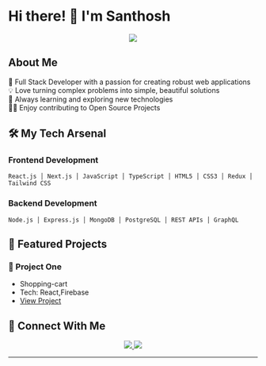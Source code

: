 # Hi there! 👋 I'm Santhosh

<p align="center">
  <img src="https://readme-typing-svg.herokuapp.com?lines=Full+Stack+Developer;Problem+Solver;Tech+Enthusiast&center=true&width=380&height=45">
</p>

## About Me

🚀 Full Stack Developer with a passion for creating robust web applications  
💡 Love turning complex problems into simple, beautiful solutions  
🌱 Always learning and exploring new technologies  
👨‍💻 Enjoy contributing to Open Source Projects

## 🛠️ My Tech Arsenal

### Frontend Development
```
React.js │ Next.js │ JavaScript │ TypeScript │ HTML5 │ CSS3 │ Redux │ Tailwind CSS
```

### Backend Development
```
Node.js │ Express.js │ MongoDB │ PostgreSQL │ REST APIs │ GraphQL
```

## 🌟 Featured Projects

### 🚀 Project One
- Shopping-cart
- Tech: React,Firebase
- [View Project](shopping-cart-self-nu.vercel.app)



## 🤝 Connect With Me

<p align="center">
  <a href="https://www.linkedin.com/in/santhosh-n-3379b42b5/">
    <img src="https://img.shields.io/badge/LinkedIn-0077B5?style=for-the-badge&logo=linkedin&logoColor=white" />
  </a>
  <a href="mailto:santhoshnadarajan.work@gmail.com">
    <img src="https://img.shields.io/badge/Email-D14836?style=for-the-badge&logo=gmail&logoColor=white" />
  </a>

</p>

---
